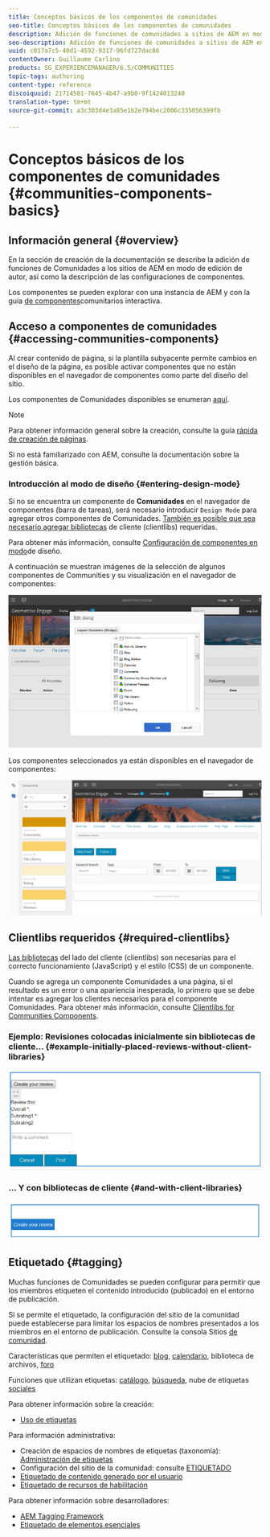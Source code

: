 ```yaml
---
title: Conceptos básicos de los componentes de comunidades
seo-title: Conceptos básicos de los componentes de comunidades
description: Adición de funciones de comunidades a sitios de AEM en modo de edición y configuración de componentes
seo-description: Adición de funciones de comunidades a sitios de AEM en modo de edición y configuración de componentes
uuid: c017a7c5-40d1-4592-9317-96fd727dac86
contentOwner: Guillaume Carlino
products: SG_EXPERIENCEMANAGER/6.5/COMMUNITIES
topic-tags: authoring
content-type: reference
discoiquuid: 21714581-7645-4b47-a9b0-9f1424013240
translation-type: tm+mt
source-git-commit: a3c303d4e3a85e1b2e794bec2006c335056309fb

---
```



# Conceptos básicos de los componentes de comunidades {#communities-components-basics}

## Información general {#overview}

En la sección de creación de la documentación se describe la adición de funciones de Comunidades a los sitios de AEM en modo de edición de autor, así como la descripción de las configuraciones de componentes.

Los componentes se pueden explorar con una instancia de AEM y con la guía [de componentes](components-guide.md)comunitarios interactiva.

## Acceso a componentes de comunidades {#accessing-communities-components}

Al crear contenido de página, si la plantilla subyacente permite cambios en el diseño de la página, es posible activar componentes que no están disponibles en el navegador de componentes como parte del diseño del sitio.

Los componentes de Comunidades disponibles se enumeran [aquí](author-communities.md#available-communities-components).

>[!NOTE]
>
>Para obtener información general sobre la creación, consulte la guía [rápida de creación de páginas](../../help/sites-authoring/qg-page-authoring.md).
>
>Si no está familiarizado con AEM, consulte la documentación sobre la gestión [](../../help/sites-authoring/basic-handling.md)básica.

### Introducción al modo de diseño {#entering-design-mode}

Si no se encuentra un componente de **Comunidades** en el navegador de componentes (barra de tareas), será necesario introducir `Design Mode` para agregar otros componentes de Comunidades. [También es posible que sea necesario agregar bibliotecas](#required-clientlibs) de cliente (clientlibs) requeridas.

Para obtener más información, consulte [Configuración de componentes en modo](../../help/sites-authoring/default-components-designmode.md)de diseño.

A continuación se muestran imágenes de la selección de algunos componentes de Communities y su visualización en el navegador de componentes:

![chlimage_1-424](assets/chlimage_1-424.png)

Los componentes seleccionados ya están disponibles en el navegador de componentes:

![chlimage_1-425](assets/chlimage_1-425.png)

## Clientlibs requeridos {#required-clientlibs}

[Las bibliotecas](../../help/sites-developing/clientlibs.md) del lado del cliente (clientlibs) son necesarias para el correcto funcionamiento (JavaScript) y el estilo (CSS) de un componente.

Cuando se agrega un componente Comunidades a una página, si el resultado es un error o una apariencia inesperada, lo primero que se debe intentar es agregar los clientes necesarios para el componente Comunidades. Para obtener más información, consulte [Clientlibs for Communities Components](clientlibs.md).

### Ejemplo: Revisiones colocadas inicialmente sin bibliotecas de cliente... {#example-initially-placed-reviews-without-client-libraries}

![chlimage_1-426](assets/chlimage_1-426.png)

### ... Y con bibliotecas de cliente {#and-with-client-libraries}

![chlimage_1-427](assets/chlimage_1-427.png)

## Etiquetado {#tagging}

Muchas funciones de Comunidades se pueden configurar para permitir que los miembros etiqueten el contenido introducido (publicado) en el entorno de publicación.

Si se permite el etiquetado, la configuración del sitio de la comunidad puede establecerse para limitar los espacios de nombres presentados a los miembros en el entorno de publicación. Consulte la consola Sitios [de comunidad](sites-console.md#tagging).

Características que permiten el etiquetado: [blog](blog-feature.md), [calendario](calendar.md), biblioteca [](file-library.md)de archivos, [foro](forum.md)

Funciones que utilizan etiquetas: [catálogo](catalog.md), [búsqueda](search.md), nube de etiquetas [sociales](tagcloud.md)

Para obtener información sobre la creación:

* [Uso de etiquetas](../../help/sites-authoring/tags.md)

Para información administrativa:

* Creación de espacios de nombres de etiquetas (taxonomía): [Administración de etiquetas](../../help/sites-administering/tags.md)
* Configuración del sitio de la comunidad: consulte [ETIQUETADO](sites-console.md#tagging)
* [Etiquetado de contenido generado por el usuario](../../help/sites-authoring/tags.md)
* [Etiquetado de recursos de habilitación](tag-resources.md)

Para obtener información sobre desarrolladores:

* [AEM Tagging Framework](../../help/sites-developing/framework.md)
* [Etiquetado de elementos esenciales](tag.md)


